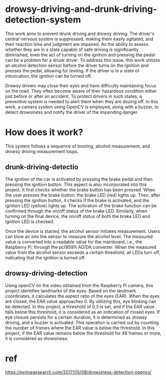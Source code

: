# drowsy-driving-and-drunk-driving-detection-system

This work aims to prevent drunk driving and drowsy driving. The driver's central nervous system is suppressed, making them easily agitated, and their reaction time and judgment are impaired. As the ability to assess whether they are in a state capable of safe driving is significantly diminished, even the act of turning on the ignition and pressing the pedal can be a problem for a drunk driver. To address this issue, this work utilizes an alcohol detection sensor before the driver turns on the ignition and presses the pedal, allowing for testing. If the driver is in a state of intoxication, the ignition can be turned off.


Drowsy drivers may close their eyes and have difficulty maintaining focus on the road. They often become aware of their hazardous condition either just before or after an accident. To protect drivers in such states, a preventive system is needed to alert them when they are dozing off. In this work, a camera system using OpenCV is employed, along with a buzzer, to detect drowsiness and notify the driver of the impending danger.

# How does it work?

This system follows a sequence of booting, alcohol measurement, and drowsy driving measurement loops.

## drunk-driving-detectio

The ignition of the car is activated by pressing the brake pedal and then pressing the ignition button. This aspect is also incorporated into this project. It first checks whether the brake button has been pressed. When the user presses the brake button, the brake LED (red) lights up. Then, after pressing the ignition button, it checks if the brake is activated, and the ignition LED (yellow) lights up. The activation of the brake function can be confirmed through the on/off status of the brake LED. Similarly, when turning on the final device, the on/off status of both the brake LED and ignition LED is checked.


Once the device is started, the alcohol sensor initiates measurement. Users can blow air into the sensor to measure the alcohol level. The measured value is converted into a readable value for the mainboard, i.e., the Raspberry Pi, through the pcf8591t AD/DA converter. When the measured value from the alcohol sensor exceeds a certain threshold, all LEDs turn off, indicating that the ignition is turned off.

## drowsy-driving-detection

Using openCV on the video obtained from the Raspberry Pi camera, this project identifies landmarks of the eyes. Based on the landmark coordinates, it calculates the aspect ratio of the eyes (EAR). When the eyes are closed, the EAR value approaches 0. By utilizing this, eye blinking can be detected. In this project, a threshold of 0.3 is set, and if the EAR value falls below this threshold, it is considered as an indication of closed eyes. If eye closure persists for a certain duration, it is determined as drowsy driving, and a buzzer is activated. This operation is carried out by counting the number of frames where the EAR value is below the threshold. In this project, if the EAR value remains below the threshold for 48 frames or more, it is considered as drowsiness.






# ref
https://pyimagesearch.com/2017/05/08/drowsiness-detection-opencv/

